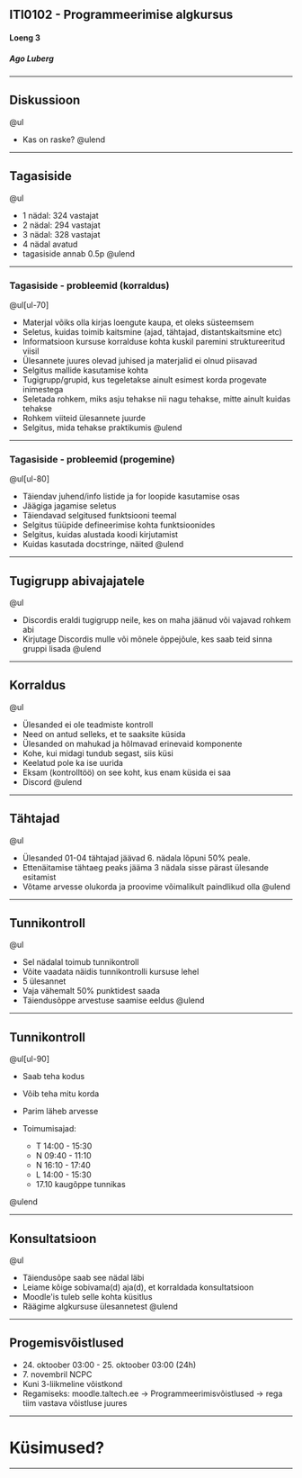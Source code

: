 ## ITI0102 - Programmeerimise algkursus
#### Loeng 3
##### Ago Luberg

---


## Diskussioon

@ul
- Kas on raske?
@ulend

---

## Tagasiside

@ul
- 1 nädal: 324 vastajat
- 2 nädal: 294 vastajat
- 3 nädal: 328 vastajat
- 4 nädal avatud
- tagasiside annab 0.5p
@ulend

---

### Tagasiside - probleemid (korraldus)

@ul[ul-70]
- Materjal võiks olla kirjas loengute kaupa, et oleks süsteemsem
- Seletus, kuidas toimib kaitsmine (ajad, tähtajad, distantskaitsmine etc)
- Informatsioon kursuse korralduse kohta kuskil paremini struktureeritud viisil
- Ülesannete juures olevad juhised ja materjalid ei olnud piisavad
- Selgitus mallide kasutamise kohta
- Tugigrupp/grupid, kus tegeletakse ainult esimest korda progevate inimestega
- Seletada rohkem, miks asju tehakse nii nagu tehakse, mitte ainult kuidas tehakse
- Rohkem viiteid ülesannete juurde
- Selgitus, mida tehakse praktikumis
@ulend

---

### Tagasiside - probleemid (progemine)

@ul[ul-80]
- Täiendav juhend/info listide ja for loopide kasutamise osas
- Jäägiga jagamise seletus
- Täiendavad selgitused funktsiooni teemal
- Selgitus tüüpide defineerimise kohta funktsioonides
- Selgitus, kuidas alustada koodi kirjutamist
- Kuidas kasutada docstringe, näited
@ulend

---

## Tugigrupp abivajajatele

@ul
- Discordis eraldi tugigrupp neile, kes on maha jäänud või vajavad rohkem abi
- Kirjutage Discordis mulle või mõnele õppejõule, kes saab teid sinna gruppi lisada
@ulend

---

## Korraldus

@ul
- Ülesanded ei ole teadmiste kontroll
- Need on antud selleks, et te saaksite küsida
- Ülesanded on mahukad ja hõlmavad erinevaid komponente
- Kohe, kui midagi tundub segast, siis küsi
- Keelatud pole ka ise uurida
- Eksam (kontrolltöö) on see koht, kus enam küsida ei saa
- Discord
@ulend

---

## Tähtajad

@ul
- Ülesanded 01-04 tähtajad jäävad 6. nädala lõpuni 50% peale.
- Ettenäitamise tähtaeg peaks jääma 3 nädala sisse pärast ülesande esitamist
- Võtame arvesse olukorda ja proovime võimalikult paindlikud olla
@ulend

---


## Tunnikontroll

@ul
- Sel nädalal toimub tunnikontroll
- Võite vaadata näidis tunnikontrolli kursuse lehel
- 5 ülesannet
- Vaja vähemalt 50% punktidest saada
- Täiendusõppe arvestuse saamise eeldus
@ulend

---

## Tunnikontroll

@ul[ul-90]
- Saab teha kodus
- Võib teha mitu korda
- Parim läheb arvesse
- Toimumisajad:

  - T 14:00 - 15:30
  - N 09:40 - 11:10
  - N 16:10 - 17:40
  - L 14:00 - 15:30
  - 17.10 kaugõppe tunnikas
  
@ulend

---

## Konsultatsioon

@ul
- Täiendusõpe saab see nädal läbi
- Leiame kõige sobivama(d) aja(d), et korraldada konsultatsioon
- Moodle'is tuleb selle kohta küsitlus
- Räägime algkursuse ülesannetest
@ulend

---

## Progemisvõistlused

- 24\. oktoober 03:00 - 25. oktoober 03:00 (24h)
- 7\. novembril NCPC
- Kuni 3-liikmeline võistkond
- Regamiseks: moodle.taltech.ee -> Programmeerimisvõistlused -> rega tiim vastava võistluse juures

---

# Küsimused?

---
